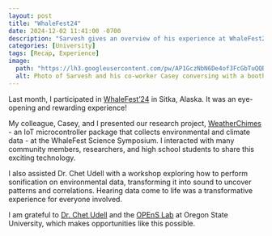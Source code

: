 ```yaml
---
layout: post
title: "WhaleFest24"
date: 2024-12-02 11:41:00 -0700
description: "Sarvesh gives an overview of his experience at WhaleFest24 at Sitka, Alaska."
categories: [University]
tags: [Recap, Experience]
image:
  path: "https://lh3.googleusercontent.com/pw/AP1GczNbN6De4of3FcGbTuQQBwz_9izdh0djc0p1KFM7LN2qdPNtadm46W6Ffuh1rkgqQf4q26Dnd5NdfKjdKZXmK32qSeJSeJwm_jUrUTaqbccA21yWYg=w1920-h1080"
  alt: Photo of Sarvesh and his co-worker Casey conversing with a booth visitor"
---
```


Last month, I participated in [WhaleFest’24](https://sitkawhalefest.org/) in Sitka, Alaska. It was an eye-opening and rewarding experience!

My colleague, Casey, and I presented our research project, [WeatherChimes](https://www.hardware-x.com/article/S2468-0672(23)00009-3/fulltext) - an IoT microcontroller package that collects environmental and climate data - at the WhaleFest Science Symposium. I interacted with many community members, researchers, and high school students to share this exciting technology.

I also assisted Dr. Chet Udell with a workshop exploring how to perform sonification on environmental data, transforming it into sound to uncover patterns and correlations. Hearing data come to life was a transformative experience for everyone involved. 

I am grateful to [Dr. Chet Udell](https://www.chetudell.com/) and the [OPEnS Lab](https://open-sensing.org/) at Oregon State University, which makes opportunities like this possible.

<script src="https://cdn.jsdelivr.net/npm/publicalbum@latest/embed-ui.min.js" async></script>
<div class="pa-gallery-player-widget" style="width:100%; height:480px; display:none;"
  data-link="https://photos.app.goo.gl/a3GZV22eYt8NUowS7"
  data-title="WhaleFest24"
  data-description="3 new items · Album by Sarvesh Thiruppathi Ahila">
  <object data="https://lh3.googleusercontent.com/pw/AP1GczNbN6De4of3FcGbTuQQBwz_9izdh0djc0p1KFM7LN2qdPNtadm46W6Ffuh1rkgqQf4q26Dnd5NdfKjdKZXmK32qSeJSeJwm_jUrUTaqbccA21yWYg=w1920-h1080"></object>
  <object data="https://lh3.googleusercontent.com/pw/AP1GczNI5DTsoftlCOmkCNpaPapHcXWCmvkh35Ak7-zvdRZMhS9WgFqITyZkSBZ5p6YWeZSZpfFeWnL712MfOvXTiVtgBb042KkByV79sdwqV36OLtaREA=w1920-h1080"></object>
  <object data="https://lh3.googleusercontent.com/pw/AP1GczO0199Kyrfn9F4Ez0esAkidSfuJADq93tHn_3lngykGLF_PdNiOQT2WaPGm89-JdpZrMVBHgUZw67qEtjWD5KGKBI2VJC0B1b-t8sA7MTs-8lk3SA=w1920-h1080"></object>
</div>